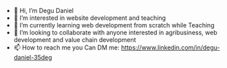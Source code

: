 - 👋 Hi, I’m Degu Daniel 
- 👀 I’m interested in website development and teaching 
- 🌱 I’m currently learning web development from scratch while Teaching
- 💞️ I’m looking to collaborate with anyone interested in agribusiness, web development and value chain development
- 📫 How to reach me you Can DM me: https://www.linkedin.com/in/degu-daniel-35deg

<!---
Degud/Degud is a ✨ special ✨ repository because its `README.md` (this file) appears on your GitHub profile.
You can click the Preview link to take a look at your changes.
--->
